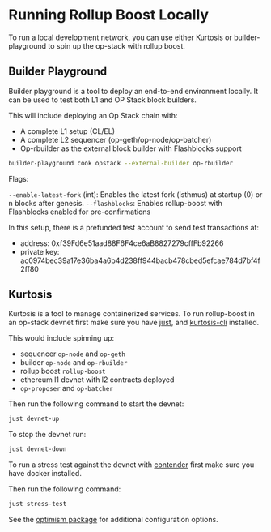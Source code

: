 # Running Rollup Boost Locally

To run a local development network, you can use either Kurtosis or builder-playground to spin up the op-stack with rollup boost.

## Builder Playground

Builder playground is a tool to deploy an end-to-end environment locally. It can be used to test both L1 and OP Stack block builders.

This will include deploying an Op Stack chain with:

- A complete L1 setup (CL/EL)
- A complete L2 sequencer (op-geth/op-node/op-batcher)
- Op-rbuilder as the external block builder with Flashblocks support

```bash
builder-playground cook opstack --external-builder op-rbuilder
```

Flags:

`--enable-latest-fork` (int): Enables the latest fork (isthmus) at startup (0) or n blocks after genesis.
`--flashblocks`: Enables rollup-boost with Flashblocks enabled for pre-confirmations

In this setup, there is a prefunded test account to send test transactions at:

- address: 0xf39Fd6e51aad88F6F4ce6aB8827279cffFb92266
- private key: ac0974bec39a17e36ba4a6b4d238ff944bacb478cbed5efcae784d7bf4f2ff80

## Kurtosis

Kurtosis is a tool to manage containerized services. To run rollup-boost in an op-stack devnet first make sure you have [just](https://github.com/casey/just), and [kurtosis-cli](https://docs.kurtosis.com/install/) installed.

This would include spinning up:

- sequencer `op-node` and `op-geth`
- builder `op-node` and `op-rbuilder`
- rollup boost `rollup-boost`
- ethereum l1 devnet with l2 contracts deployed
- `op-proposer` and `op-batcher`

Then run the following command to start the devnet:

```sh
just devnet-up
```

To stop the devnet run:

```sh
just devnet-down
```

To run a stress test against the devnet with [contender](https://github.com/flashbots/contender) first make sure you have docker installed.

Then run the following command:

```sh
just stress-test
```

See the [optimism package](https://github.com/ethpandaops/optimism-package/blob/main/README.md#configuration) for additional configuration options.
